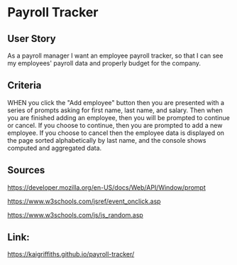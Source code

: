 # Payroll Tracker

## User Story
As a payroll manager I want an employee payroll tracker, so that I can see my employees' payroll data and properly budget for the company.

## Criteria
WHEN you click the "Add employee" button then you are presented with a series of prompts asking for first name, last name, and salary. Then when you are finished adding an employee, then you will be prompted to continue or cancel. If you choose to continue, then you are prompted to add a new employee. If you choose to cancel
then the employee data is displayed on the page sorted alphabetically by last name, and the console shows computed and aggregated data.

## Sources
https://developer.mozilla.org/en-US/docs/Web/API/Window/prompt

https://www.w3schools.com/jsref/event_onclick.asp

https://www.w3schools.com/js/js_random.asp


## Link: 
https://kaigriffiths.github.io/payroll-tracker/
